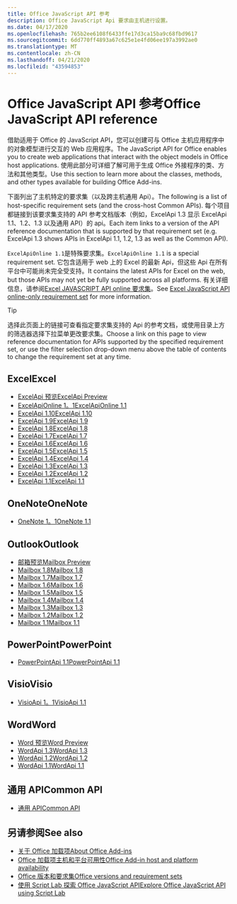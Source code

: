 ```yaml
---
title: Office JavaScript API 参考
description: Office JavaScript Api 要求由主机进行设置。
ms.date: 04/17/2020
ms.openlocfilehash: 765b2ee6108f6433ffe17d3ca15ba9c68fbd9617
ms.sourcegitcommit: 6dd770ff4893a67c625e1e4fd06ee197a3992ae0
ms.translationtype: MT
ms.contentlocale: zh-CN
ms.lasthandoff: 04/21/2020
ms.locfileid: "43594853"
---
```

# <a name="office-javascript-api-reference"></a><span data-ttu-id="4e9ec-103">Office JavaScript API 参考</span><span class="sxs-lookup"><span data-stu-id="4e9ec-103">Office JavaScript API reference</span></span>

<span data-ttu-id="4e9ec-104">借助适用于 Office 的 JavaScript API，您可以创建可与 Office 主机应用程序中的对象模型进行交互的 Web 应用程序。</span><span class="sxs-lookup"><span data-stu-id="4e9ec-104">The JavaScript API for Office enables you to create web applications that interact with the object models in Office host applications.</span></span> <span data-ttu-id="4e9ec-105">使用此部分可详细了解可用于生成 Office 外接程序的类、方法和其他类型。</span><span class="sxs-lookup"><span data-stu-id="4e9ec-105">Use this section to learn more about the classes, methods, and other types available for building Office Add-ins.</span></span>

<span data-ttu-id="4e9ec-106">下面列出了主机特定的要求集（以及跨主机通用 Api）。</span><span class="sxs-lookup"><span data-stu-id="4e9ec-106">The following is a list of host-specific requirement sets (and the cross-host Common APIs).</span></span> <span data-ttu-id="4e9ec-107">每个项目都链接到该要求集支持的 API 参考文档版本（例如，ExcelApi 1.3 显示 ExcelApi 1.1、1.2、1.3 以及通用 API）的 api。</span><span class="sxs-lookup"><span data-stu-id="4e9ec-107">Each item links to a version of the API reference documentation that is supported by that requirement set (e.g. ExcelApi 1.3 shows APIs in ExcelApi 1.1, 1.2, 1.3 as well as the Common API).</span></span>

<span data-ttu-id="4e9ec-108">`ExcelApiOnline 1.1`是特殊要求集。</span><span class="sxs-lookup"><span data-stu-id="4e9ec-108">`ExcelApiOnline 1.1` is a special requirement set.</span></span> <span data-ttu-id="4e9ec-109">它包含适用于 web 上的 Excel 的最新 Api，但这些 Api 在所有平台中可能尚未完全受支持。</span><span class="sxs-lookup"><span data-stu-id="4e9ec-109">It contains the latest APIs for Excel on the web, but those APIs may not yet be fully supported across all platforms.</span></span> <span data-ttu-id="4e9ec-110">有关详细信息，请参阅[Excel JAVASCRIPT API online 要求集](/office/dev/add-ins/reference/requirement-sets/excel-api-online-requirement-set)。</span><span class="sxs-lookup"><span data-stu-id="4e9ec-110">See [Excel JavaScript API online-only requirement set](/office/dev/add-ins/reference/requirement-sets/excel-api-online-requirement-set) for more information.</span></span>

> [!TIP]
> <span data-ttu-id="4e9ec-111">选择此页面上的链接可查看指定要求集支持的 Api 的参考文档，或使用目录上方的筛选器选择下拉菜单更改要求集。</span><span class="sxs-lookup"><span data-stu-id="4e9ec-111">Choose a link on this page to view reference documentation for APIs supported by the specified requirement set, or use the filter selection drop-down menu above the table of contents to change the requirement set at any time.</span></span>

## <a name="excel"></a><span data-ttu-id="4e9ec-112">Excel</span><span class="sxs-lookup"><span data-stu-id="4e9ec-112">Excel</span></span>

- [<span data-ttu-id="4e9ec-113">ExcelApi 预览</span><span class="sxs-lookup"><span data-stu-id="4e9ec-113">ExcelApi Preview</span></span>](/javascript/api/excel?view=excel-js-preview)
- [<span data-ttu-id="4e9ec-114">ExcelApiOnline 1。1</span><span class="sxs-lookup"><span data-stu-id="4e9ec-114">ExcelApiOnline 1.1</span></span>](/javascript/api/excel?view=excel-js-online)
- [<span data-ttu-id="4e9ec-115">ExcelApi 1.10</span><span class="sxs-lookup"><span data-stu-id="4e9ec-115">ExcelApi 1.10</span></span>](/javascript/api/excel?view=excel-js-1.10)
- [<span data-ttu-id="4e9ec-116">ExcelApi 1.9</span><span class="sxs-lookup"><span data-stu-id="4e9ec-116">ExcelApi 1.9</span></span>](/javascript/api/excel?view=excel-js-1.9)
- [<span data-ttu-id="4e9ec-117">ExcelApi 1.8</span><span class="sxs-lookup"><span data-stu-id="4e9ec-117">ExcelApi 1.8</span></span>](/javascript/api/excel?view=excel-js-1.8)
- [<span data-ttu-id="4e9ec-118">ExcelApi 1.7</span><span class="sxs-lookup"><span data-stu-id="4e9ec-118">ExcelApi 1.7</span></span>](/javascript/api/excel?view=excel-js-1.7)
- [<span data-ttu-id="4e9ec-119">ExcelApi 1.6</span><span class="sxs-lookup"><span data-stu-id="4e9ec-119">ExcelApi 1.6</span></span>](/javascript/api/excel?view=excel-js-1.6)
- [<span data-ttu-id="4e9ec-120">ExcelApi 1.5</span><span class="sxs-lookup"><span data-stu-id="4e9ec-120">ExcelApi 1.5</span></span>](/javascript/api/excel?view=excel-js-1.5)
- [<span data-ttu-id="4e9ec-121">ExcelApi 1.4</span><span class="sxs-lookup"><span data-stu-id="4e9ec-121">ExcelApi 1.4</span></span>](/javascript/api/excel?view=excel-js-1.4)
- [<span data-ttu-id="4e9ec-122">ExcelApi 1.3</span><span class="sxs-lookup"><span data-stu-id="4e9ec-122">ExcelApi 1.3</span></span>](/javascript/api/excel?view=excel-js-1.3)
- [<span data-ttu-id="4e9ec-123">ExcelApi 1.2</span><span class="sxs-lookup"><span data-stu-id="4e9ec-123">ExcelApi 1.2</span></span>](/javascript/api/excel?view=excel-js-1.2)
- [<span data-ttu-id="4e9ec-124">ExcelApi 1.1</span><span class="sxs-lookup"><span data-stu-id="4e9ec-124">ExcelApi 1.1</span></span>](/javascript/api/excel?view=excel-js-1.1)

## <a name="onenote"></a><span data-ttu-id="4e9ec-125">OneNote</span><span class="sxs-lookup"><span data-stu-id="4e9ec-125">OneNote</span></span>

- [<span data-ttu-id="4e9ec-126">OneNote 1。1</span><span class="sxs-lookup"><span data-stu-id="4e9ec-126">OneNote 1.1</span></span>](/javascript/api/onenote?view=onenote-js-1.1)

## <a name="outlook"></a><span data-ttu-id="4e9ec-127">Outlook</span><span class="sxs-lookup"><span data-stu-id="4e9ec-127">Outlook</span></span>

- [<span data-ttu-id="4e9ec-128">邮箱预览</span><span class="sxs-lookup"><span data-stu-id="4e9ec-128">Mailbox Preview</span></span>](/javascript/api/outlook?view=outlook-js-preview)
- [<span data-ttu-id="4e9ec-129">Mailbox 1.8</span><span class="sxs-lookup"><span data-stu-id="4e9ec-129">Mailbox 1.8</span></span>](/javascript/api/outlook?view=outlook-js-1.8)
- [<span data-ttu-id="4e9ec-130">Mailbox 1.7</span><span class="sxs-lookup"><span data-stu-id="4e9ec-130">Mailbox 1.7</span></span>](/javascript/api/outlook?view=outlook-js-1.7)
- [<span data-ttu-id="4e9ec-131">Mailbox 1.6</span><span class="sxs-lookup"><span data-stu-id="4e9ec-131">Mailbox 1.6</span></span>](/javascript/api/outlook?view=outlook-js-1.6)
- [<span data-ttu-id="4e9ec-132">Mailbox 1.5</span><span class="sxs-lookup"><span data-stu-id="4e9ec-132">Mailbox 1.5</span></span>](/javascript/api/outlook?view=outlook-js-1.5)
- [<span data-ttu-id="4e9ec-133">Mailbox 1.4</span><span class="sxs-lookup"><span data-stu-id="4e9ec-133">Mailbox 1.4</span></span>](/javascript/api/outlook?view=outlook-js-1.4)
- [<span data-ttu-id="4e9ec-134">Mailbox 1.3</span><span class="sxs-lookup"><span data-stu-id="4e9ec-134">Mailbox 1.3</span></span>](/javascript/api/outlook?view=outlook-js-1.3)
- [<span data-ttu-id="4e9ec-135">Mailbox 1.2</span><span class="sxs-lookup"><span data-stu-id="4e9ec-135">Mailbox 1.2</span></span>](/javascript/api/outlook?view=outlook-js-1.2)
- [<span data-ttu-id="4e9ec-136">Mailbox 1.1</span><span class="sxs-lookup"><span data-stu-id="4e9ec-136">Mailbox 1.1</span></span>](/javascript/api/outlook?view=outlook-js-1.1)

## <a name="powerpoint"></a><span data-ttu-id="4e9ec-137">PowerPoint</span><span class="sxs-lookup"><span data-stu-id="4e9ec-137">PowerPoint</span></span>

- [<span data-ttu-id="4e9ec-138">PowerPointApi 1.1</span><span class="sxs-lookup"><span data-stu-id="4e9ec-138">PowerPointApi 1.1</span></span>](/javascript/api/powerpoint?view=powerpoint-js-1.1)

## <a name="visio"></a><span data-ttu-id="4e9ec-139">Visio</span><span class="sxs-lookup"><span data-stu-id="4e9ec-139">Visio</span></span>

- [<span data-ttu-id="4e9ec-140">VisioApi 1。1</span><span class="sxs-lookup"><span data-stu-id="4e9ec-140">VisioApi 1.1</span></span>](/javascript/api/visio?view=visio-js-1.1)

## <a name="word"></a><span data-ttu-id="4e9ec-141">Word</span><span class="sxs-lookup"><span data-stu-id="4e9ec-141">Word</span></span>

- [<span data-ttu-id="4e9ec-142">Word 预览</span><span class="sxs-lookup"><span data-stu-id="4e9ec-142">Word Preview</span></span>](/javascript/api/word?view=word-js-preview)
- [<span data-ttu-id="4e9ec-143">WordApi 1.3</span><span class="sxs-lookup"><span data-stu-id="4e9ec-143">WordApi 1.3</span></span>](/javascript/api/word?view=word-js-1.3)
- [<span data-ttu-id="4e9ec-144">WordApi 1.2</span><span class="sxs-lookup"><span data-stu-id="4e9ec-144">WordApi 1.2</span></span>](/javascript/api/word?view=word-js-1.2)
- [<span data-ttu-id="4e9ec-145">WordApi 1.1</span><span class="sxs-lookup"><span data-stu-id="4e9ec-145">WordApi 1.1</span></span>](/javascript/api/word?view=word-js-1.1)

## <a name="common-api"></a><span data-ttu-id="4e9ec-146">通用 API</span><span class="sxs-lookup"><span data-stu-id="4e9ec-146">Common API</span></span>

- [<span data-ttu-id="4e9ec-147">通用 API</span><span class="sxs-lookup"><span data-stu-id="4e9ec-147">Common API</span></span>](/javascript/api/office?view=common-js)

## <a name="see-also"></a><span data-ttu-id="4e9ec-148">另请参阅</span><span class="sxs-lookup"><span data-stu-id="4e9ec-148">See also</span></span>

- [<span data-ttu-id="4e9ec-149">关于 Office 加载项</span><span class="sxs-lookup"><span data-stu-id="4e9ec-149">About Office Add-ins</span></span>](/office/dev/add-ins/overview)
- [<span data-ttu-id="4e9ec-150">Office 加载项主机和平台可用性</span><span class="sxs-lookup"><span data-stu-id="4e9ec-150">Office Add-in host and platform availability</span></span>](/office/dev/add-ins/overview/office-add-in-availability)
- [<span data-ttu-id="4e9ec-151">Office 版本和要求集</span><span class="sxs-lookup"><span data-stu-id="4e9ec-151">Office versions and requirement sets</span></span>](/office/dev/add-ins/develop/office-versions-and-requirement-sets)
- [<span data-ttu-id="4e9ec-152">使用 Script Lab 探索 Office JavaScript API</span><span class="sxs-lookup"><span data-stu-id="4e9ec-152">Explore Office JavaScript API using Script Lab</span></span>](/office/dev/add-ins/overview/explore-with-script-lab)
